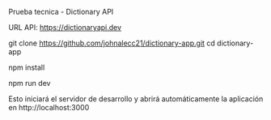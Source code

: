 Prueba tecnica - Dictionary API

URL API: https://dictionaryapi.dev 

git clone https://github.com/johnalecc21/dictionary-app.git
cd dictionary-app

npm install

npm run dev

Esto iniciará el servidor de desarrollo y abrirá automáticamente la aplicación en http://localhost:3000
